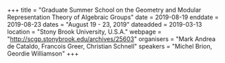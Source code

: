 +++
title = "Graduate Summer School on the Geometry and Modular Representation Theory of Algebraic Groups"
date = 2019-08-19
enddate = 2019-08-23
dates = "August 19 - 23, 2019"
dateadded = 2019-03-13
location = "Stony Brook University, U.S.A."
webpage = "http://scgp.stonybrook.edu/archives/25603"
organisers = "Mark Andrea de Cataldo, Francois Greer, Christian Schnell"
speakers = "Michel Brion, Geordie Williamson"
+++
